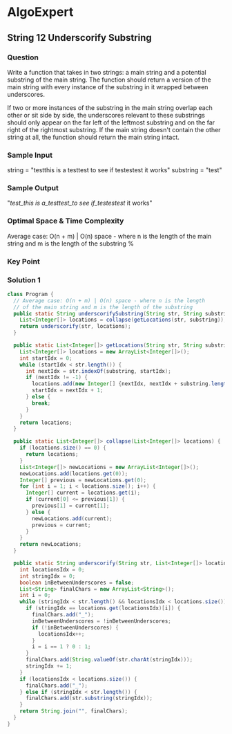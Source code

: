 # AlgoExpert

## String 12 Underscorify Substring

### Question

Write a function that takes in two strings: a main string and a potential substring of the main string. The function should return a version of the main string with every instance of the substring in it wrapped between underscores.

If two or more instances of the substring in the main string overlap each other or sit side by side, the underscores relevant to these substrings should only appear on the far left of the leftmost substring and on the far right of the rightmost substring. If the main string doesn't contain the other string at all, the function should return the main string intact.

### Sample Input

string = "testthis is a testtest to see if testestest it works"
substring = "test"

### Sample Output

"_test_this is a_testtest_to see if_testestest_ it works"

### Optimal Space & Time Complexity

Average case: O(n + m) | O(n) space - where n is the length of the main string and m is the length of the substring
%

### Key Point

### Solution 1

```java
class Program {
  // Average case: O(n + m) | O(n) space - where n is the length
  // of the main string and m is the length of the substring
  public static String underscorifySubstring(String str, String substring) {
    List<Integer[]> locations = collapse(getLocations(str, substring));
    return underscorify(str, locations);
  }

  public static List<Integer[]> getLocations(String str, String substring) {
    List<Integer[]> locations = new ArrayList<Integer[]>();
    int startIdx = 0;
    while (startIdx < str.length()) {
      int nextIdx = str.indexOf(substring, startIdx);
      if (nextIdx != -1) {
        locations.add(new Integer[] {nextIdx, nextIdx + substring.length()});
        startIdx = nextIdx + 1;
      } else {
        break;
      }
    }
    return locations;
  }

  public static List<Integer[]> collapse(List<Integer[]> locations) {
    if (locations.size() == 0) {
      return locations;
    }
    List<Integer[]> newLocations = new ArrayList<Integer[]>();
    newLocations.add(locations.get(0));
    Integer[] previous = newLocations.get(0);
    for (int i = 1; i < locations.size(); i++) {
      Integer[] current = locations.get(i);
      if (current[0] <= previous[1]) {
        previous[1] = current[1];
      } else {
        newLocations.add(current);
        previous = current;
      }
    }
    return newLocations;
  }

  public static String underscorify(String str, List<Integer[]> locations) {
    int locationsIdx = 0;
    int stringIdx = 0;
    boolean inBetweenUnderscores = false;
    List<String> finalChars = new ArrayList<String>();
    int i = 0;
    while (stringIdx < str.length() && locationsIdx < locations.size()) {
      if (stringIdx == locations.get(locationsIdx)[i]) {
        finalChars.add("_");
        inBetweenUnderscores = !inBetweenUnderscores;
        if (!inBetweenUnderscores) {
          locationsIdx++;
        }
        i = i == 1 ? 0 : 1;
      }
      finalChars.add(String.valueOf(str.charAt(stringIdx)));
      stringIdx += 1;
    }
    if (locationsIdx < locations.size()) {
      finalChars.add("_");
    } else if (stringIdx < str.length()) {
      finalChars.add(str.substring(stringIdx));
    }
    return String.join("", finalChars);
  }
}

```
